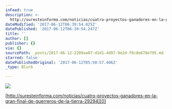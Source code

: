 ```yaml
---
inFeed: true
description: >-
  http://suresteinforma.com/noticias/cuatro-proyectos-ganadores-en-la-gran-final-de-guerreros-de-la-tierra-29294
dateModified: '2017-06-12T06:39:54.025Z'
datePublished: '2017-06-12T06:39:54.247Z'
title: ''
author: []
publisher: {}
via: {}
sourcePath: _posts/2017-06-12-2209aa07-d1d1-4d97-9e2d-f8cde678e795.md
starred: false
datePublishedOriginal: '2017-06-12T05:50:57.406Z'
_type: Blurb

---
```

![](https://the-grid-user-content.s3-us-west-2.amazonaws.com/d2bc89eb-4d0b-4f06-85a8-13a1c28c97bd.jpg)

[http://suresteinforma.com/noticias/cuatro-proyectos-ganadores-en-la-gran-final-de-guerreros-de-la-tierra-29294][0]

[0]: http://suresteinforma.com/noticias/cuatro-proyectos-ganadores-en-la-gran-final-de-guerreros-de-la-tierra-29294/